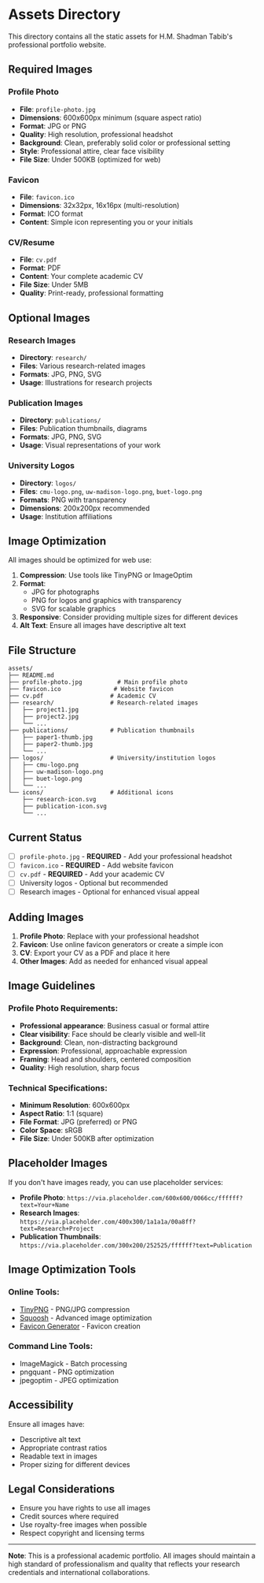 # Assets Directory

This directory contains all the static assets for H.M. Shadman Tabib's professional portfolio website.

## Required Images

### Profile Photo
- **File**: `profile-photo.jpg`
- **Dimensions**: 600x600px minimum (square aspect ratio)
- **Format**: JPG or PNG
- **Quality**: High resolution, professional headshot
- **Background**: Clean, preferably solid color or professional setting
- **Style**: Professional attire, clear face visibility
- **File Size**: Under 500KB (optimized for web)

### Favicon
- **File**: `favicon.ico`
- **Dimensions**: 32x32px, 16x16px (multi-resolution)
- **Format**: ICO format
- **Content**: Simple icon representing you or your initials

### CV/Resume
- **File**: `cv.pdf`
- **Format**: PDF
- **Content**: Your complete academic CV
- **File Size**: Under 5MB
- **Quality**: Print-ready, professional formatting

## Optional Images

### Research Images
- **Directory**: `research/`
- **Files**: Various research-related images
- **Formats**: JPG, PNG, SVG
- **Usage**: Illustrations for research projects

### Publication Images
- **Directory**: `publications/`
- **Files**: Publication thumbnails, diagrams
- **Formats**: JPG, PNG, SVG
- **Usage**: Visual representations of your work

### University Logos
- **Directory**: `logos/`
- **Files**: `cmu-logo.png`, `uw-madison-logo.png`, `buet-logo.png`
- **Formats**: PNG with transparency
- **Dimensions**: 200x200px recommended
- **Usage**: Institution affiliations

## Image Optimization

All images should be optimized for web use:

1. **Compression**: Use tools like TinyPNG or ImageOptim
2. **Format**: 
   - JPG for photographs
   - PNG for logos and graphics with transparency
   - SVG for scalable graphics
3. **Responsive**: Consider providing multiple sizes for different devices
4. **Alt Text**: Ensure all images have descriptive alt text

## File Structure

```
assets/
├── README.md
├── profile-photo.jpg          # Main profile photo
├── favicon.ico               # Website favicon
├── cv.pdf                   # Academic CV
├── research/                # Research-related images
│   ├── project1.jpg
│   ├── project2.jpg
│   └── ...
├── publications/            # Publication thumbnails
│   ├── paper1-thumb.jpg
│   ├── paper2-thumb.jpg
│   └── ...
├── logos/                   # University/institution logos
│   ├── cmu-logo.png
│   ├── uw-madison-logo.png
│   ├── buet-logo.png
│   └── ...
└── icons/                   # Additional icons
    ├── research-icon.svg
    ├── publication-icon.svg
    └── ...
```

## Current Status

- [ ] `profile-photo.jpg` - **REQUIRED** - Add your professional headshot
- [ ] `favicon.ico` - **REQUIRED** - Add website favicon
- [ ] `cv.pdf` - **REQUIRED** - Add your academic CV
- [ ] University logos - Optional but recommended
- [ ] Research images - Optional for enhanced visual appeal

## Adding Images

1. **Profile Photo**: Replace with your professional headshot
2. **Favicon**: Use online favicon generators or create a simple icon
3. **CV**: Export your CV as a PDF and place it here
4. **Other Images**: Add as needed for enhanced visual appeal

## Image Guidelines

### Profile Photo Requirements:
- **Professional appearance**: Business casual or formal attire
- **Clear visibility**: Face should be clearly visible and well-lit
- **Background**: Clean, non-distracting background
- **Expression**: Professional, approachable expression
- **Framing**: Head and shoulders, centered composition
- **Quality**: High resolution, sharp focus

### Technical Specifications:
- **Minimum Resolution**: 600x600px
- **Aspect Ratio**: 1:1 (square)
- **File Format**: JPG (preferred) or PNG
- **Color Space**: sRGB
- **File Size**: Under 500KB after optimization

## Placeholder Images

If you don't have images ready, you can use placeholder services:

- **Profile Photo**: `https://via.placeholder.com/600x600/0066cc/ffffff?text=Your+Name`
- **Research Images**: `https://via.placeholder.com/400x300/1a1a1a/00a8ff?text=Research+Project`
- **Publication Thumbnails**: `https://via.placeholder.com/300x200/252525/ffffff?text=Publication`

## Image Optimization Tools

### Online Tools:
- [TinyPNG](https://tinypng.com/) - PNG/JPG compression
- [Squoosh](https://squoosh.app/) - Advanced image optimization
- [Favicon Generator](https://favicon.io/) - Favicon creation

### Command Line Tools:
- ImageMagick - Batch processing
- pngquant - PNG optimization
- jpegoptim - JPEG optimization

## Accessibility

Ensure all images have:
- Descriptive alt text
- Appropriate contrast ratios
- Readable text in images
- Proper sizing for different devices

## Legal Considerations

- Ensure you have rights to use all images
- Credit sources where required
- Use royalty-free images when possible
- Respect copyright and licensing terms

---

**Note**: This is a professional academic portfolio. All images should maintain a high standard of professionalism and quality that reflects your research credentials and international collaborations. 